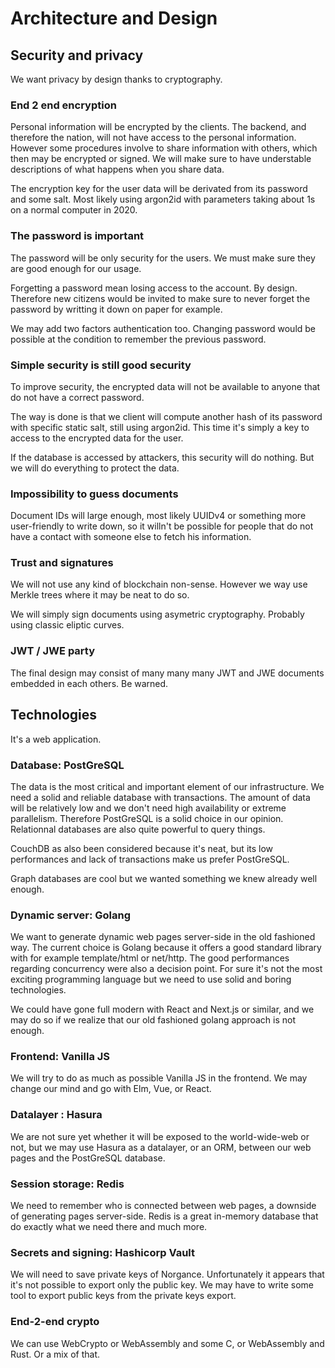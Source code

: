 # Architecture and Design

## Security and privacy

We want privacy by design thanks to cryptography.


### End 2 end encryption

Personal information will be encrypted by the clients. The backend, and therefore the nation, will not have access to the personal information. However some procedures involve to share information with others, which then may be encrypted or signed. We will make sure to have understable descriptions of what happens when you share data.

The encryption key for the user data will be derivated from its password and some salt. Most likely using argon2id with parameters taking about 1s on a normal computer in 2020.

### The password is important

The password will be only security for the users. We must make sure they are good enough for our usage.

Forgetting a password mean losing access to the account. By design. Therefore new citizens would be invited to make sure to never forget the password by writting it down on paper for example.

We may add two factors authentication too. Changing password would be possible at the condition to remember the previous password.

### Simple security is still good security

To improve security, the encrypted data will not be available to anyone that do not have a correct password.

The way is done is that we client will compute another hash of its password with specific static salt, still using argon2id. This time it's simply a key to access to the encrypted data for the user.

If the database is accessed by attackers, this security will do nothing. But we will do everything to protect the data.

### Impossibility to guess documents

Document IDs will large enough, most likely UUIDv4 or something more user-friendly to write down, so it willn't be possible for people that do not have a contact with someone else to fetch his information.

### Trust and signatures

We will not use any kind of blockchain non-sense. However we way use Merkle trees where it may be neat to do so.

We will simply sign documents using asymetric cryptography. Probably using classic eliptic curves.

### JWT / JWE party

The final design may consist of many many many JWT and JWE documents embedded in each others. Be warned.


## Technologies

It's a web application.

### Database: PostGreSQL

The data is the most critical and important element of our infrastructure. We need a solid and reliable database with transactions. The amount of data will be relatively low and we don't need high availability or extreme parallelism. Therefore PostGreSQL is a solid choice in our opinion. Relationnal databases are also quite powerful to query things.

CouchDB as also been considered because it's neat, but its low performances and lack of transactions make us prefer PostGreSQL.

Graph databases are cool but we wanted something we knew already well enough.

### Dynamic server: Golang

We want to generate dynamic web pages server-side in the old fashioned way. The current choice is Golang because it offers a good standard library with for example template/html or net/http. The good performances regarding concurrency were also a decision point. For sure it's not the most exciting programming language but we need to use solid and boring technologies.

We could have gone full modern with React and Next.js or similar, and we may do so if we realize that our old fashioned golang approach is not enough.

### Frontend: Vanilla JS

We will try to do as much as possible Vanilla JS in the frontend. We may change our mind and go with Elm, Vue, or React.

### Datalayer : Hasura

We are not sure yet whether it will be exposed to the world-wide-web or not, but we may use Hasura as a datalayer, or an ORM, between our web pages and the PostGreSQL database.

### Session storage: Redis

We need to remember who is connected between web pages, a downside of generating pages server-side. Redis is a great in-memory database that do exactly what we need there and much more.

### Secrets and signing: Hashicorp Vault

We will need to save private keys of Norgance. Unfortunately it appears that it's not possible to export only the public key. We may have to write some tool to export public keys from the private keys export.

### End-2-end crypto

We can use WebCrypto or WebAssembly and some C, or WebAssembly and Rust. Or a mix of that.
